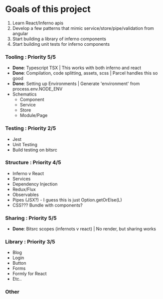 # Goals of this project

1. Learn React/Inferno apis
2. Develop a few patterns that mimic service/store/pipe/validation from angular
3. Start building a library of inferno components
4. Start building unit tests for inferno components

### Tooling : Priority 5/5

- **Done**: Typescript TSX | This works with both inferno and react
- **Done**: Compilation, code splitting, assets, scss | Parcel handles this so good
- **Done**: Setting up Environments | Generate 'environment' from process.env.NODE_ENV
- Schematics
  - Component
  - Service
  - Store
  - Module/Page

### Testing : Priority 2/5

- Jest
- Unit Testing
- Build testing on bitsrc

### Structure : Priority 4/5

- Inferno v React
- Services
- Dependency Injection
- Redux/Flux
- Observables
- Pipes (JSX?) - I guess this is just Option.getOrElse(L)
- CSS??? Bundle with components?

### Sharing : Priority 5/5

- **Done**: Bitsrc scopes (infernots v react) | No render, but sharing works

### Library : Priority 3/5

- Blog
- Login
- Button
- Forms
- Formly for React
- Etc..

### Other
